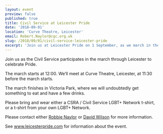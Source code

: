 ```yaml
---
layout: event
preview: false
published: true
title: Civil Service at Leicester Pride
date: '2018-09-01'
location: 'Curve Theatre, Leicester'
email: Robert.Naylor@cqc.org.uk
slug: /2018/09/01/civil-service-leicester-pride
excerpt: 'Join us at Leicester Pride on 1 September, as we march in the parade.'
---
```

Join us as the Civil Service participates in the march through Leicester to celebrate Pride. 

The march starts at 12:00. We’ll meet at Curve Theatre, Leicester, at 11:30 before the march starts. 

The march finishes in Victoria Park, where we will undoubtedly get something to eat and have a few drinks. 

Please bring and wear either a CSRA / Civil Service LGBT+ Network t-shirt, or a t-shirt from your own LGBT+ Network. 

Please contact either [Robbie Naylor](mailto:Robert.Naylor@cqc.org.uk) or [David Wilson](mailto:david.wilson1@dwp.gsi.gov.uk) for more information. 

See www.leicesterpride.com for information about the event.
